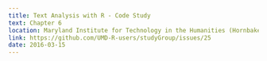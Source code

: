 ```yaml
---
title: Text Analysis with R - Code Study
text: Chapter 6
location: Maryland Institute for Technology in the Humanities (Hornbake Library)
link: https://github.com/UMD-R-users/studyGroup/issues/25
date: 2016-03-15
---
```

